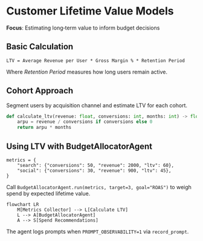 # Customer Lifetime Value Models

**Focus**: Estimating long‑term value to inform budget decisions

## Basic Calculation

```
LTV = Average Revenue per User * Gross Margin % * Retention Period
```

Where *Retention Period* measures how long users remain active.

## Cohort Approach

Segment users by acquisition channel and estimate LTV for each cohort.

```python
def calculate_ltv(revenue: float, conversions: int, months: int) -> float:
    arpu = revenue / conversions if conversions else 0
    return arpu * months
```

## Using LTV with BudgetAllocatorAgent

```
metrics = {
    "search": {"conversions": 50, "revenue": 2000, "ltv": 60},
    "social": {"conversions": 30, "revenue": 900, "ltv": 45},
}
```

Call `BudgetAllocatorAgent.run(metrics, target=3, goal="ROAS")` to weigh spend by expected lifetime value.

```mermaid
flowchart LR
    M[Metrics Collector] --> L[Calculate LTV]
    L --> A[BudgetAllocatorAgent]
    A --> S[Spend Recommendations]
```

The agent logs prompts when `PROMPT_OBSERVABILITY=1` via `record_prompt`.
